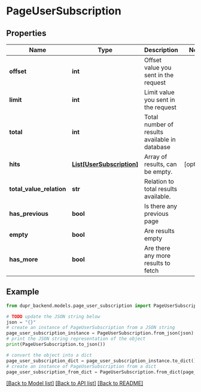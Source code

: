 # PageUserSubscription


## Properties

Name | Type | Description | Notes
------------ | ------------- | ------------- | -------------
**offset** | **int** | Offset value you sent in the request | 
**limit** | **int** | Limit value you sent in the request | 
**total** | **int** | Total number of results available in database | 
**hits** | [**List[UserSubscription]**](UserSubscription.md) | Array of results, can be empty. | [optional] 
**total_value_relation** | **str** | Relation to total results available. | 
**has_previous** | **bool** | Is there any previous page | 
**empty** | **bool** | Are results empty | 
**has_more** | **bool** | Are there any more results to fetch | 

## Example

```python
from dupr_backend.models.page_user_subscription import PageUserSubscription

# TODO update the JSON string below
json = "{}"
# create an instance of PageUserSubscription from a JSON string
page_user_subscription_instance = PageUserSubscription.from_json(json)
# print the JSON string representation of the object
print(PageUserSubscription.to_json())

# convert the object into a dict
page_user_subscription_dict = page_user_subscription_instance.to_dict()
# create an instance of PageUserSubscription from a dict
page_user_subscription_from_dict = PageUserSubscription.from_dict(page_user_subscription_dict)
```
[[Back to Model list]](../README.md#documentation-for-models) [[Back to API list]](../README.md#documentation-for-api-endpoints) [[Back to README]](../README.md)


